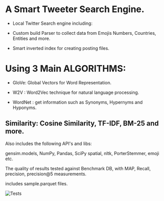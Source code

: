 # A Smart Tweeter Search Engine.
* Local Twitter Search engine including:

* Custom build Parser to collect data from Emojis Numbers, Countries, Entities and more.

* Smart inverted index for creating posting files.

# Using 3 Main ALGORITHMS:

* GloVe: Global Vectors for Word Representation.

* W2V : Word2Vec technique for natural language processing. 

* WordNet : get information such as Synonyms, Hypernyms and Hyponyms. 

## Similarity: Cosine Similarity, TF-IDF, BM-25 and more.

Also includes the following API's and libs:

gensim.models, NumPy, Pandas, SciPy spatial, nltk, PorterStemmer, emoji etc.

The quality of results tested against Benchmark DB, with MAP, Recall, precision, precision@5 measurements.

includes sample.parquet files.

![Tests](https://i.ibb.co/2dwMgcD/image.png)
